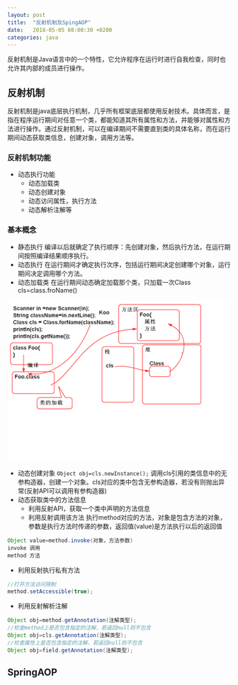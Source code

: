```yaml
---
layout: post
title:  "反射机制及SpingAOP"
date:   2018-05-05 08:00:30 +0200
categories: java
---
```


反射机制是Java语言中的一个特性，它允许程序在运行时进行自我检查，同时也允许其内部的成员进行操作。

## 反射机制
反射机制是java底层执行机制，几乎所有框架底层都使用反射技术。具体而言，是指在程序运行期间对任意一个类，都能知道其所有属性和方法，并能够对属性和方法进行操作。通过反射机制，可以在编译期间不需要直到类的具体名称，而在运行期间动态获取类信息，创建对象，调用方法等。
### 反射机制功能
* 动态执行功能
    - 动态加载类
    - 动态创建对象
    - 动态访问属性，执行方法
    - 动态解析注解等
### 基本概念
* 静态执行
编译以后就确定了执行顺序：先创建对象，然后执行方法，在运行期间按照编译结果顺序执行。
* 动态执行
在运行期间才确定执行次序，包括运行期间决定创建哪个对象，运行期间决定调用哪个方法。
* 动态加载类
在运行期间动态确定加载那个类，只加载一次Class cls=class.froName()
<img src= "/assets/files/dynamic_class_loading.png" alt="加载错误" title="动态加载类"/>

* 动态创建对象
`Object obj=cls.newInstance();`
调用cls引用的类信息中的无参构造器，创建一个对象。cls对应的类中包含无参构造器，若没有则抛出异常(反射API可以调用有参构造器)
* 动态获取类中的方法信息
    * 利用反射API，获取一个类中声明的方法信息
    * 利用反射调用该方法
    执行method对应的方法，对象是包含方法的对象，参数是执行方法时传递的参数，返回值(value)是方法执行以后的返回值
```java
Object value=method.invoke(对象，方法参数)
invoke 调用
method 方法
```
* 利用反射执行私有方法
```java
//打开方法访问限制
method.setAccessible(true);
```
* 利用反射解析注解
```java
Object obj=method.getAnnotation(注解类型);
//检查method上是否包含指定的注解，若返回null则不包含
Object obj=cls.getAnnotation(注解类型);
//检查属性上是否包含指定的注解，若返回null则不包含
Object obj=field.getAnnotation(注解类型);
```
## SpringAOP